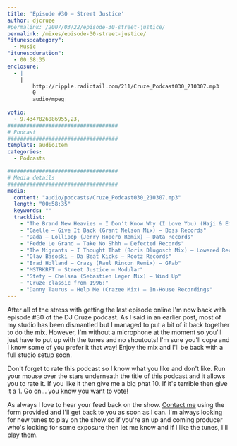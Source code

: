 ```yaml
---
title: 'Episode #30 – Street Justice'
author: djcruze
#permalink: /2007/03/22/episode-30-street-justice/
permalink: /mixes/episode-30-street-justice/
"itunes:category":
  - Music
"itunes:duration":
  - 00:58:35
enclosure:
  - |
    |
        http://ripple.radiotail.com/211/Cruze_Podcast030_210307.mp3
        0
        audio/mpeg
        
votio:
  - 9.4347826086955,23,
###################################
# Podcast
###################################
template: audioItem
categories:
  - Podcasts

###################################
# Media details
###################################
media:
  content: "audio/podcasts/Cruze_Podcast030_210307.mp3"
  length: "00:58:35"
  keywords: ""
  tracklist:
    - "The Brand New Heavies – I Don't Know Why (I Love You) (Haji & Emanuel Remix) – TBNH"
    - "Gaelle – Give It Back (Grant Nelson Mix) – Boss Records"
    - "Dada – Lollipop (Jerry Ropero Remix) – Data Records"
    - "Fedde Le Grand – Take No Shhh – Defected Records"
    - "The Migrants – I Thought That (Boris Dlugosch Mix) – Lowered Recordings"
    - "Olav Basoski – Da Beat Kicks – Rootz Records"
    - "Brad Holland – Crazy (Raul Rincon Remix) – GFab"
    - "MSTRKRFT – Street Justice – Modular"
    - "Stefy – Chelsea (Sebastien Leger Mix) – Wind Up"
    - "Cruze classic from 1996:"
    - "Danny Taurus – Help Me (Crazee Mix) – In-House Recordings"
---
```


After all of the stress with getting the last episode online I'm now back with episode #30 of the DJ Cruze podcast. As I said in an earlier post, most of my studio has been dismantled but I managed to put a bit of it back together to do the mix. However, I'm without a microphone at the moment so you'll just have to put up with the tunes and no shoutouts! I'm sure you'll cope and I know some of you prefer it that way! Enjoy the mix and I'll be back with a full studio setup soon.

Don't forget to rate this podcast so I know what you like and don't like. Run your mouse over the stars underneath the title of this podcast and it allows you to rate it. If you like it then give me a big phat 10. If it's terrible then give it a 1. Go on... you know you want to vote!

As always I love to hear your feed back on the show. [Contact me][1] using the form provided and I'll get back to you as soon as I can. I'm always looking for new tunes to play on the show so if you're an up and coming producer who's looking for some exposure then let me know and if I like the tunes, I'll play them.

 [1]: http://www.djcruze.co.uk/cms/contact/